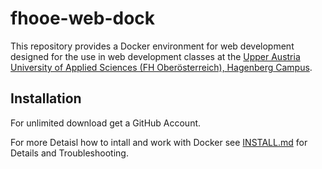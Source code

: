 # fhooe-web-dock

This repository provides a Docker environment for web development designed for the use in web development classes at the [Upper Austria University of Applied Sciences (FH Oberösterreich), Hagenberg Campus](https://www.fh-ooe.at/en/hagenberg-campus/).

## Installation

For unlimited download get a GitHub Account. 

For more Detaisl how to intall and work with Docker see [INSTALL.md](https://github.com/Digital-Media/fhooe-web-dock/blob/main/INSTALL.md) for Details and Troubleshooting.
